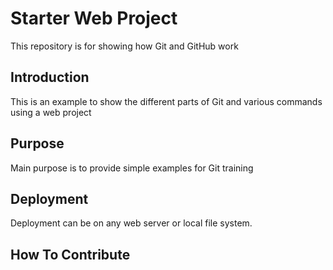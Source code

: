 # Starter Web Project

This repository is for showing how Git and GitHub work

## Introduction

This is an example to show the different parts of Git and various commands using a web project

## Purpose

Main purpose is to provide simple examples for Git training 

## Deployment

Deployment can be on any web server or local file system.

## How To Contribute